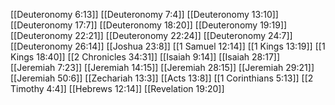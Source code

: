 [[Deuteronomy 6:13]]
[[Deuteronomy 7:4]]
[[Deuteronomy 13:10]]
[[Deuteronomy 17:7]]
[[Deuteronomy 18:20]]
[[Deuteronomy 19:19]]
[[Deuteronomy 22:21]]
[[Deuteronomy 22:24]]
[[Deuteronomy 24:7]]
[[Deuteronomy 26:14]]
[[Joshua 23:8]]
[[1 Samuel 12:14]]
[[1 Kings 13:19]]
[[1 Kings 18:40]]
[[2 Chronicles 34:31]]
[[Isaiah 9:14]]
[[Isaiah 28:17]]
[[Jeremiah 7:23]]
[[Jeremiah 14:15]]
[[Jeremiah 28:15]]
[[Jeremiah 29:21]]
[[Jeremiah 50:6]]
[[Zechariah 13:3]]
[[Acts 13:8]]
[[1 Corinthians 5:13]]
[[2 Timothy 4:4]]
[[Hebrews 12:14]]
[[Revelation 19:20]]
